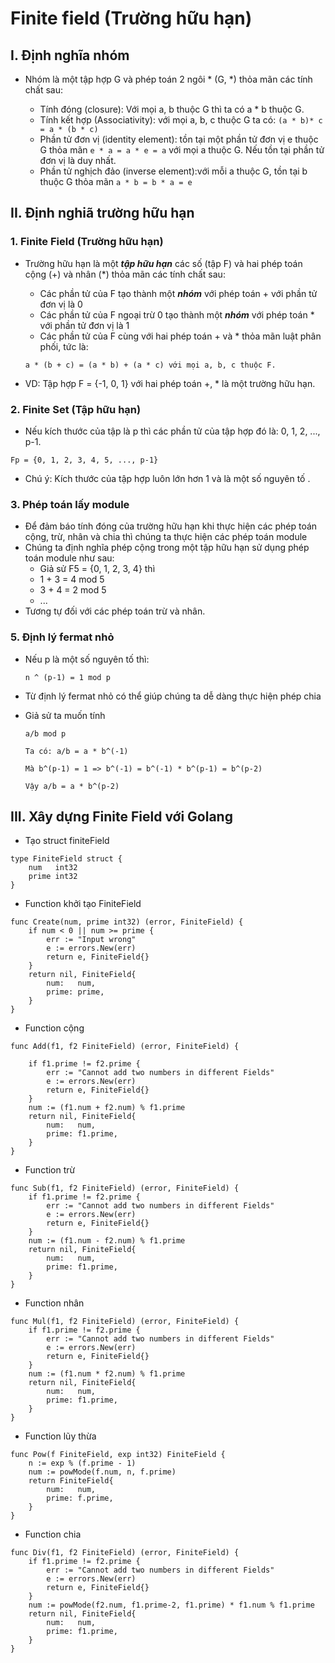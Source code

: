 # Finite field (Trường hữu hạn)

## I. Định nghĩa nhóm

- Nhóm là một tập hợp G và phép toán 2 ngôi * (G, *) thỏa mãn các tính chất sau:
    
    + Tính đóng (closure): Với mọi a, b thuộc G thì ta có a * b thuộc G.
    + Tính kết hợp (Associativity): với mọi a, b, c thuộc G ta có:
    ```(a * b)* c = a * (b * c)```
    + Phần tử đơn vị (identity element): tồn tại một phần tử đơn vị e thuộc G thỏa mãn ```e * a = a * e = a``` với mọi a thuộc G. Nếu tồn tại phần tử đơn vị là duy nhất.
    + Phần tử nghịch đảo (inverse element):với mỗi a thuộc G, tồn tại b thuộc G thỏa mãn ```a * b = b * a = e```

## II. Định nghiã trường hữu hạn

### 1. Finite Field (Trường hữu hạn)
- Trường hữu hạn là một ***tập hữu hạn*** các số (tập F) và hai phép toán cộng (+) và nhân (*) thỏa mãn các tính chất sau: 

    + Các phần tử của F tạo thành một ***nhóm*** với phép toán + với phần tử đơn vị là 0
    + Các phần tử của F ngoại trừ 0 tạo thành một ***nhóm*** với phép toán * với phần tử đơn vị là 1
    + Các phần tử của F cùng với hai phép toán + và * thỏa mãn luật phân phối, tức là:
    ``` 
    a * (b + c) = (a * b) + (a * c) với mọi a, b, c thuộc F.
    ```

- VD: Tập hợp F = {-1, 0, 1} với hai phép toán +, * là một trường hữu hạn.

### 2. Finite Set (Tập hữu hạn)
- Nếu kích thước của tập là p thì các phần tử của tập hợp đó là: 0, 1, 2, ..., p-1.
```
Fp = {0, 1, 2, 3, 4, 5, ..., p-1}
```
- Chú ý: Kích thước của tập hợp luôn lớn hơn 1 và là một số nguyên tố .

### 3. Phép toán lấy module

- Để đảm báo tính đóng của trường hữu hạn khi thực hiện các phép toán cộng, trừ, nhân và chia thì chúng ta thực hiện các phép toán module
- Chúng ta định nghĩa phép cộng trong một tập hữu hạn sử dụng phép toán module như sau:
    + Giả sử F5 = {0, 1, 2, 3, 4} thì
    + 1 + 3 = 4 mod 5
    + 3 + 4 = 2 mod 5
    + ...
- Tương tự đối với các phép toán trừ và nhân.

### 5. Định lý fermat nhỏ 
- Nếu p là một số nguyên tố thì:

     ```n ^ (p-1) = 1 mod p```
- Từ định lý fermat nhỏ có thể giúp chúng ta dễ dàng thực hiện phép chia 
- Giả sử ta muốn tính
    
    ```a/b mod p```

    ```Ta có: a/b = a * b^(-1)```

    ```Mà b^(p-1) = 1 => b^(-1) = b^(-1) * b^(p-1) = b^(p-2)```

    ```Vậy a/b = a * b^(p-2)```

## III. Xây dựng Finite Field với Golang

- Tạo struct finiteField

```
type FiniteField struct {
	num   int32
	prime int32
}
```

- Function khởi tạo FiniteField 
```
func Create(num, prime int32) (error, FiniteField) {
	if num < 0 || num >= prime {
		err := "Input wrong"
		e := errors.New(err)
		return e, FiniteField{}
	}
	return nil, FiniteField{
		num:   num,
		prime: prime,
	}
}
```

- Function cộng
```
func Add(f1, f2 FiniteField) (error, FiniteField) {

	if f1.prime != f2.prime {
		err := "Cannot add two numbers in different Fields"
		e := errors.New(err)
		return e, FiniteField{}
	}
	num := (f1.num + f2.num) % f1.prime
	return nil, FiniteField{
		num:   num,
		prime: f1.prime,
	}
}
```

- Function trừ 
```
func Sub(f1, f2 FiniteField) (error, FiniteField) {
	if f1.prime != f2.prime {
		err := "Cannot add two numbers in different Fields"
		e := errors.New(err)
		return e, FiniteField{}
	}
	num := (f1.num - f2.num) % f1.prime
	return nil, FiniteField{
		num:   num,
		prime: f1.prime,
	}
}
```

- Function nhân 
```
func Mul(f1, f2 FiniteField) (error, FiniteField) {
	if f1.prime != f2.prime {
		err := "Cannot add two numbers in different Fields"
		e := errors.New(err)
		return e, FiniteField{}
	}
	num := (f1.num * f2.num) % f1.prime
	return nil, FiniteField{
		num:   num,
		prime: f1.prime,
	}
}
```

- Function lũy thừa 
```
func Pow(f FiniteField, exp int32) FiniteField {
	n := exp % (f.prime - 1)
	num := powMode(f.num, n, f.prime)
	return FiniteField{
		num:   num,
		prime: f.prime,
	}
}
```

- Function chia
```
func Div(f1, f2 FiniteField) (error, FiniteField) {
	if f1.prime != f2.prime {
		err := "Cannot add two numbers in different Fields"
		e := errors.New(err)
		return e, FiniteField{}
	}
	num := powMode(f2.num, f1.prime-2, f1.prime) * f1.num % f1.prime
	return nil, FiniteField{
		num:   num,
		prime: f1.prime,
	}
}
```


